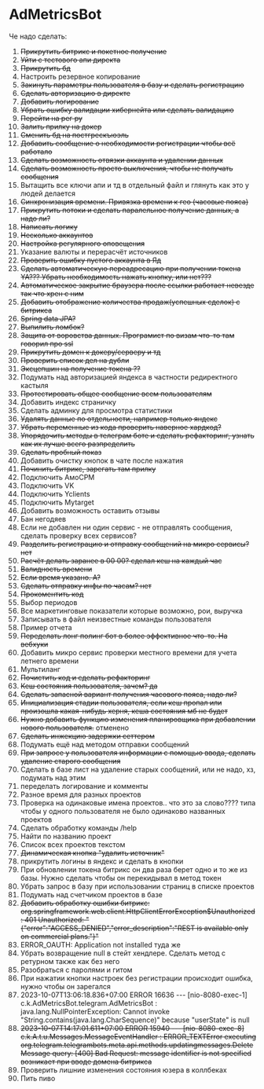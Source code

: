 # AdMetricsBot

Че надо сделать:
1) ~~Прикрутить битрикс и покетное получение~~
2) ~~Уйти с тестового апи директа~~
3) ~~Прикрутить бд~~
4) Настроить резервное копирование
5) ~~Закинуть параметры пользователя в базу и сделать регистрацию~~
6) ~~Сделать авторизацию в директе~~
7) ~~Добавить логирование~~
8) ~~Убрать ошибку валидации хибернейта или сделать валидацию~~
9) ~~Перейти на рег ру~~
10) ~~Залить прилку на докер~~
11) ~~Сменить бд на постгрескъюэль~~
12) ~~Добавить сообщение о необходимости регистрации чтобы всё работало~~
13) ~~Сделать возможность отвязки аккаунта и удалении данных~~
14) ~~Сделать возможность просто выключения, чтобы не получать сообщения~~
15) Вытащить все ключи апи и тд в отдельный файл и глянуть как это у людей делается
16) ~~Синхронизация времени. Привязка времени к гео (часовые пояса)~~
17) ~~Прикрутить потоки и сделать паралельное получение данных, а надо ли?~~
18) ~~Написать логику~~
19) ~~Несколько аккаунтов~~
20) ~~Настройка регулярного оповещения~~
21) Указание валюты и перерасчёт источников
22) ~~Проверить ошибку пустого аккаунта в Яд~~
23) ~~Сделать автоматическую переадресацию при получении токена YA??? Убрать необходимость нажать кнопку, или нет???~~
24) ~~Автоматическое закрытие браузера после ссылки работает невезде так что хрен с ним~~
25) ~~Добавить отображение количества продаж(успешных сделок) с битрикса~~
26) ~~Spring data JPA?~~
27) ~~Выпилить ломбок?~~
28) ~~Защита от воровства данных. Програмист по визам что-то там говорил про ssl~~
29) ~~Прикрутить домен к докеру/серверу и тд~~
30) ~~Проверить список дел на дубли~~
31) ~~Эксцепшин на получение токена ??~~
32) Подумать над авторизацией яндекса в частности редиректного кастыля
33) ~~Протестировать общее сообщение всем пользователям~~
34) Добавить индекс страничку
35) Сделать админку для просмотра статистики
36) ~~Удалять данные по отдельности, например только яндекс~~
37) ~~Убрать переменные из кода                                 проверить                   наверное хардкод?~~
38) ~~Упорядочить методы в телеграм боте и сделать рефакторинг, узнать как их лучше всего разпределить~~
39) ~~Сделать пробный показ~~
40) Добавить очистку кнопок в чате после нажатия
41) ~~Починить битрикс, зарегать там прилку~~
42) Подключить АмоСРМ
43) Подключить VK
44) Подключить Yclients
45) Подключить Mytarget
46) Добавить возможность оставить отзывы
47) Бан негодяев 
48) Если не добавлен ни один сервис - не отправлять сообщения, сделать проверку всех сервисов?
49) ~~Разделить регистрацию и отправку сообщений на микро сервисы? нет~~
50) ~~Расчёт делать заранее в 00 00? сделал кеш на каждый час~~
51) ~~Валидность времени~~
52) ~~Если время указано. А?~~
53) ~~Сделать отправку инфы по часам? нет~~
54) ~~Прокоментить код~~
55) Выбор периодов
56) Все маркетинговые показатели которые возможно, рои, выручка
57) Записывать в файл неизвестные команды пользователя
58) Пример отчета
59) ~~Переделать лонг полинг бот в более эффективное что-то. На вебхуки~~
60) Добавить микро сервис проверки местного времени для учета летнего времени
61) Мультиланг
62) ~~Почистить код и сделать рефакторинг~~
63) ~~Кеш состояния пользователя, зачем? да~~
64) ~~Сделать запасной вариант получения часового пояса, надо ли?~~
65) ~~Инициализация стадии пользователя, если кеш пропал или произошла какая-нибудь херня, кеша состояния мб не будет~~
66) ~~Нужно добавить функцию изменения планировщика при добавлении нового пользователя.~~ отменено
67) ~~Сделать инжекцию задержки сеттером~~
68) Подумать ещё над методом отправки сообщений
69) ~~При запросе у пользователя информации с помощью ввода, сделать удаление старого сообщения~~
70) Сделать в базе лист на удаление старых сообщений, или не надо, хз, подумать над этим
71) переделать логирование и комменты 
72) Разное время для разных проектов
73) Проверка на одинаковые имена проектов.. что это за слово???? типа чтобы у одного пользователя не было одинаково названных проектов
74) Сделать обработку команды /help
75) Найти по названию проект
76) Список всех проектов текстом
77) ~~Динамическая кнопка "удалить источник"~~
78) прикрутить логины в яндекс и сделать в кнопки
79) При обновлении токена битрикс он два раза берет одно и то же из базы. Нужно сделать чтобы он перекидывал в метод токен
80) Убрать запрос в базу при использовании страниц в списке проектов
81) Подумать над счетчиком проектов в базе
82) ~~Добавить обработку ошибки битрикс: org.springframework.web.client.HttpClientErrorException$Unauthorized: 401 Unauthorized: "{"error":"ACCESS_DENIED","error_description":"REST is available only on commercial plans."}"~~
83) ERROR_OAUTH: Application not installed туда же
84) Убрать возвращение null в стейт хендлере. Сделать метод с ретурном также как без него
85) Разобраться с паролями и гитом
86) При нажатии кнопки настроек без регистрации происходит ошибка, нужно чтобы он зарегался
87) 2023-10-07T13:06:18.836+07:00 ERROR 16636 --- [nio-8080-exec-1] c.k.AdMetricsBot.telegram.AdMetricsBot   : java.lang.NullPointerException: Cannot invoke "String.contains(java.lang.CharSequence)" because "userState" is null
88) ~~2023-10-07T14:17:01.611+07:00 ERROR 15940 --- [nio-8080-exec-8] c.k.A.t.u.Messages.MessageEventHandler   : ERROR_TEXTError executing org.telegram.telegrambots.meta.api.methods.updatingmessages.DeleteMessage query: [400] Bad Request: message identifier is not specified возникает при вводе домена битрикса~~
89) Проверить лишние изменения состояния юзера в коллбеках
90) Пить пиво